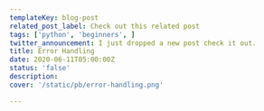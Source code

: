 ```yaml
---
templateKey: blog-post
related_post_label: Check out this related post
tags: ['python', 'beginners', ]
twitter_announcement: I just dropped a new post check it out.
title: Error Handling
date: 2020-06-11T05:00:00Z
status: 'false'
description:
cover: '/static/pb/error-handling.png'

---
```


<!--
<p style='text-align: center'>
<a href='https://waylonwalker.com/error-handling'>
  <img
    style='width:500px; max-width:80%; margin: auto;'
    src="https://images.waylonwalker.com/error-handling.png"
    alt="Read more from the Error Handling article"
  />
  </a>
</p>

-->
